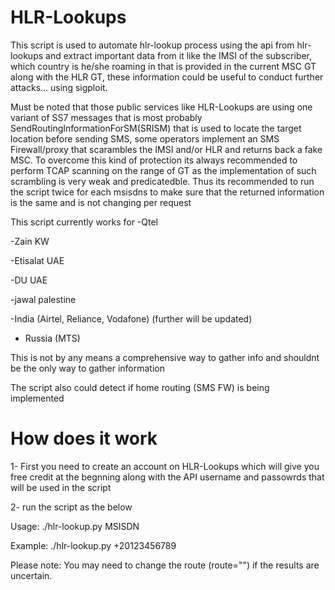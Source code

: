 # HLR-Lookups
This script is used to automate hlr-lookup process using the api from hlr-lookups and extract important data from it like the IMSI of the subscriber, which country is he/she roaming in that is provided in the current MSC GT along with the HLR GT, these information could be useful to conduct further attacks... using sigploit.

Must be noted that those public services like HLR-Lookups are using one variant of SS7 messages that is most probably SendRoutingInformationForSM(SRISM) that is used to locate the target location before sending SMS, some operators implement an SMS Firewall/proxy that scarambles the IMSI and/or HLR and returns back a fake MSC. To overcome this kind of protection its always recommended to perform TCAP scanning on the range of GT as the implementation of such scrambling is very weak and predicatedble. Thus its recommended to run the script twice for each msisdns to make sure that the returned information is the same and is not changing per request

This script currently works for 
-Qtel 

-Zain KW

-Etisalat UAE

-DU UAE

-jawal palestine 

-India (Airtel, Reliance, Vodafone)
(further will be updated)

- Russia (MTS)


This is not by any means a comprehensive way to gather info and shouldnt be the only way to gather information

The script also could detect if home routing (SMS FW) is being implemented

# How does it work
1- First you need to create an account on HLR-Lookups which will give you free credit at the begnning along with the API username and passowrds that will be used in the script

2- run the script as the below

Usage: ./hlr-lookup.py MSISDN
  
Example: ./hlr-lookup.py +20123456789

Please note: You may need to change the route (route="") if the results are uncertain.
